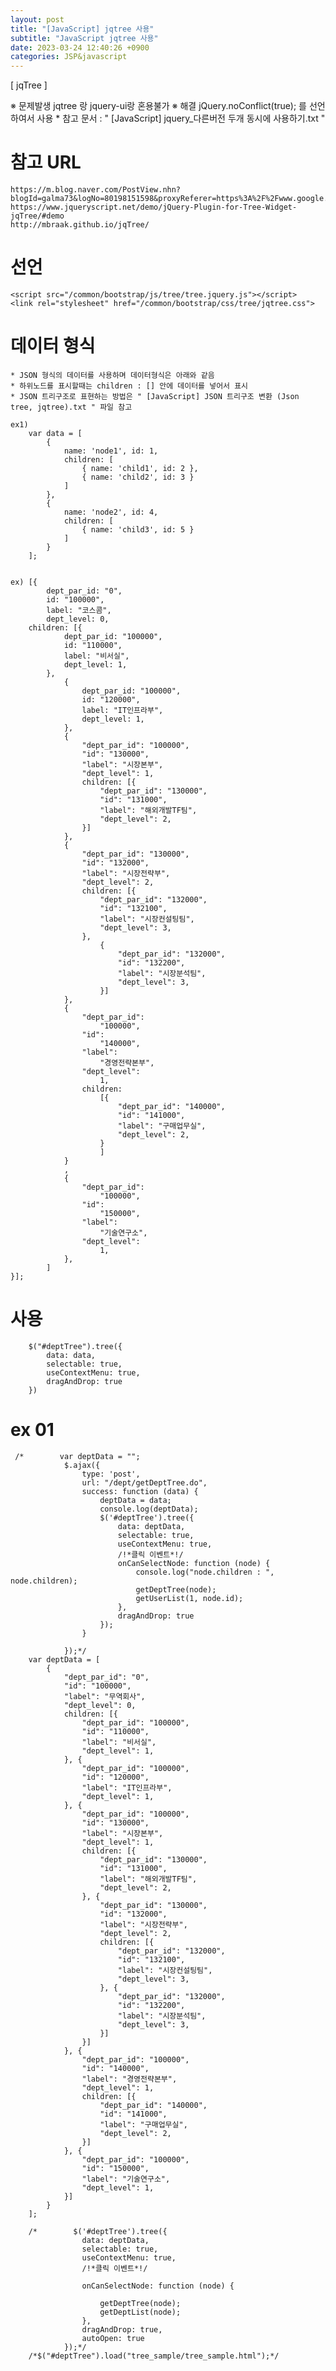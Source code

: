 ```yaml
---
layout: post
title: "[JavaScript] jqtree 사용"
subtitle: "JavaScript jqtree 사용"
date: 2023-03-24 12:40:26 +0900
categories: JSP&javascript
---
```

[ jqTree ] 

※ 문제발생
	jqtree 랑 jquery-ui랑 혼용불가
※ 해결
	jQuery.noConflict(true); 를 선언하여서 사용
	* 참고 문서 : " [JavaScript] jquery_다른버전 두개 동시에 사용하기.txt "
 
# 참고 URL 
	https://m.blog.naver.com/PostView.nhn?blogId=galma73&logNo=80198151598&proxyReferer=https%3A%2F%2Fwww.google.com%2F
	https://www.jqueryscript.net/demo/jQuery-Plugin-for-Tree-Widget-jqTree/#demo
	http://mbraak.github.io/jqTree/




# 선언

	<script src="/common/bootstrap/js/tree/tree.jquery.js"></script>
	<link rel="stylesheet" href="/common/bootstrap/css/tree/jqtree.css">



# 데이터 형식
	* JSON 형식의 데이터를 사용하며 데이터형식은 아래와 같음
	* 하위노드를 표시할때는 children : [] 안에 데이터를 넣어서 표시
	* JSON 트리구조로 표현하는 방법은 " [JavaScript] JSON 트리구조 변환 (Json tree, jqtree).txt " 파일 참고

	ex1)
		var data = [
			{
				name: 'node1', id: 1,
				children: [
					{ name: 'child1', id: 2 },
					{ name: 'child2', id: 3 }
				]
			},
			{
				name: 'node2', id: 4,
				children: [
					{ name: 'child3', id: 5 }
				]
			}
		];

	
	ex) [{
            dept_par_id: "0",
            id: "100000",
            label: "코스콤",
            dept_level: 0,
        children: [{
                dept_par_id: "100000",
                id: "110000",
                label: "비서실",
                dept_level: 1,
            },
                {
                    dept_par_id: "100000",
                    id: "120000",
                    label: "IT인프라부",
                    dept_level: 1,
                },
                {
                    "dept_par_id": "100000",
                    "id": "130000",
                    "label": "시장본부",
                    "dept_level": 1,
                    children: [{
                        "dept_par_id": "130000",
                        "id": "131000",
                        "label": "해외개발TF팀",
                        "dept_level": 2,
                    }]
                },
                {
                    "dept_par_id": "130000",
                    "id": "132000",
                    "label": "시장전략부",
                    "dept_level": 2,
                    children: [{
                        "dept_par_id": "132000",
                        "id": "132100",
                        "label": "시장컨설팅팀",
                        "dept_level": 3,
                    },
                        {
                            "dept_par_id": "132000",
                            "id": "132200",
                            "label": "시장분석팀",
                            "dept_level": 3,
                        }]
                },
                {
                    "dept_par_id":
                        "100000",
                    "id":
                        "140000",
                    "label":
                        "경영전략본부",
                    "dept_level":
                        1,
                    children:
                        [{
                            "dept_par_id": "140000",
                            "id": "141000",
                            "label": "구매업무실",
                            "dept_level": 2,
                        }
                        ]
                }
                ,
                {
                    "dept_par_id":
                        "100000",
                    "id":
                        "150000",
                    "label":
                        "기술연구소",
                    "dept_level":
                        1,
                },
            ]
    }];




# 사용

		$("#deptTree").tree({
			data: data,
			selectable: true,
			useContextMenu: true,
			dragAndDrop: true
		})


# ex 01 

     /*        var deptData = "";
                $.ajax({
                    type: 'post',
                    url: "/dept/getDeptTree.do",
                    success: function (data) {
                        deptData = data;
                        console.log(deptData);
                        $('#deptTree').tree({
                            data: deptData,
                            selectable: true,
                            useContextMenu: true,
                            /!*클릭 이벤트*!/
                            onCanSelectNode: function (node) {
                                console.log("node.children : ", node.children);
                                getDeptTree(node);
                                getUserList(1, node.id);
                            },
                            dragAndDrop: true
                        });
                    }

                });*/
        var deptData = [
            {
                "dept_par_id": "0",
                "id": "100000",
                "label": "무역회사",
                "dept_level": 0,
                children: [{
                    "dept_par_id": "100000",
                    "id": "110000",
                    "label": "비서실",
                    "dept_level": 1,
                }, {
                    "dept_par_id": "100000",
                    "id": "120000",
                    "label": "IT인프라부",
                    "dept_level": 1,
                }, {
                    "dept_par_id": "100000",
                    "id": "130000",
                    "label": "시장본부",
                    "dept_level": 1,
                    children: [{
                        "dept_par_id": "130000",
                        "id": "131000",
                        "label": "해외개발TF팀",
                        "dept_level": 2,
                    }, {
                        "dept_par_id": "130000",
                        "id": "132000",
                        "label": "시장전략부",
                        "dept_level": 2,
                        children: [{
                            "dept_par_id": "132000",
                            "id": "132100",
                            "label": "시장컨설팅팀",
                            "dept_level": 3,
                        }, {
                            "dept_par_id": "132000",
                            "id": "132200",
                            "label": "시장분석팀",
                            "dept_level": 3,
                        }]
                    }]
                }, {
                    "dept_par_id": "100000",
                    "id": "140000",
                    "label": "경영전략본부",
                    "dept_level": 1,
                    children: [{
                        "dept_par_id": "140000",
                        "id": "141000",
                        "label": "구매업무실",
                        "dept_level": 2,
                    }]
                }, {
                    "dept_par_id": "100000",
                    "id": "150000",
                    "label": "기술연구소",
                    "dept_level": 1,
                }]
            }
        ];

        /*        $('#deptTree').tree({
                    data: deptData,
                    selectable: true,
                    useContextMenu: true,
                    /!*클릭 이벤트*!/

                    onCanSelectNode: function (node) {

                        getDeptTree(node);
                        getDeptList(node);
                    },
                    dragAndDrop: true,
                    autoOpen: true
                });*/
        /*$("#deptTree").load("tree_sample/tree_sample.html");*/                                                                                                                                                                                                                                                                                                
